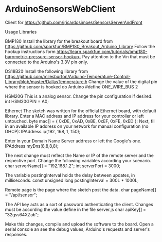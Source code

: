 # ArduinoSensorsWebClient
Client for https://github.com/jricardosimoes/SensorsServerAndFront

Usage
Libraries

BMP180
Install the library for the breakout board from
https://github.com/sparkfun/BMP180_Breakout_Arduino_Library
Follow the hookup instructions form 
https://learn.sparkfun.com/tutorials/bmp180-barometric-pressure-sensor-hookup-
Pay attention to the Vin that must be connected to the Arduino's 3.3V pin only. 

DS18B20
Install the following library from
https://github.com/milesburton/Arduino-Temperature-Control-Library/blob/master/DallasTemperature.h
Change the value of the digital pin where the sensor is hooked do Arduino
#define ONE_WIRE_BUS 2

HSM20G
This is a analog sensor. Change the pin configuration if desired.
int HSM20GPIN = A0;

Ethernet
The sketch was written for the official Ethernet board, with default library.
Enter a MAC address and IP address for your controller or left untouched.
byte mac[] = {
  0xDE, 0xAD, 0xBE, 0xEF, 0xFE, 0xED
};
Next, fill in an available IP address on your network for manual configuration (no DHCP):
IPAddress ip(192, 168, 1, 150);

Enter in your Domain Name Server address or left the Google's one.
IPAddress myDns(8,8,8,8);

The next change must reflect the Name or IP of the remote server and the respective port. Change the following variables according your scenario.
char serverName[] = "192.168.1.2";
int serverPort = 3000;

The variable postingInterval holds the delay between updates, in milliseconds.
const unsigned long postingInterval = 300L * 1000L; 

Remote page is the page where the sketch post the data. 
char pageName[] = "/api/sensor";


The API key acts as a sort of password authenticating the client. Changes must be according the value define in the file server.js
char apiKey[] = "32gss64XZab";

Make this changes, compile and upload the software to the board. Open a serial console an see the debug values, Arduino's requests and server's responses.
